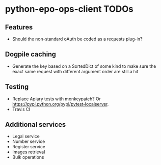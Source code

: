 # python-epo-ops-client TODOs

## Features
* Should the non-standard oAuth be coded as a requests plug-in?

## Dogpile caching
* Generate the key based on a SortedDict of some kind to make sure the exact
  same request with different argument order are still a hit

## Testing
* Replace Apiary tests with monkeypatch? Or
  <https://pypi.python.org/pypi/pytest-localserver>.
* Travis CI

## Additional services
* Legal service
* Number service
* Register service
* Images retrieval
* Bulk operations

